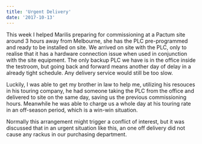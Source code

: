 ```yaml
---
title: 'Urgent Delivery'
date: '2017-10-13'
---
```


This week I helped Marilis preparing for commissioning at a Pactum site around 3 hours away from Melbourne, she has the PLC pre-programmed and ready to be installed on site. We arrived on site with the PLC, only to realise that it has a hardware connection issue when used in conjunction with the site equipment. The only backup PLC we have is in the office inside the testroom, but going back and forward means another day of delay in a already tight schedule. Any delivery service would still be too slow.

Luckily, I was able to get my brother in law to help me, utilizing his resouces in his touring company, he had someone taking the PLC from the office and delivered to site on the same day, saving us the previous commissioning hours. Meanwhile he was able to charge us a whole day at his touring rate in an off-season period, which is a win-win situation. 

Normally this arrangement might trigger a conflict of interest, but it was discussed that in an urgent situation like this, an one off delivery did not cause any rackus in our purchasing department. 